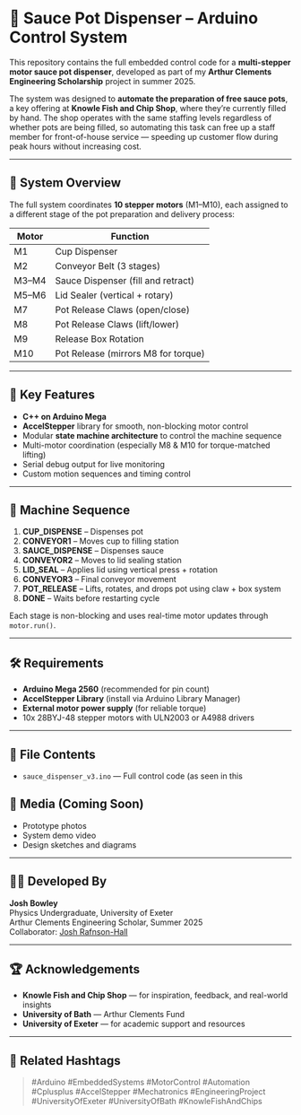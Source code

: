 # 🥫 Sauce Pot Dispenser – Arduino Control System

This repository contains the full embedded control code for a **multi-stepper motor sauce pot dispenser**, developed as part of my **Arthur Clements Engineering Scholarship** project in summer 2025.

The system was designed to **automate the preparation of free sauce pots**, a key offering at **Knowle Fish and Chip Shop**, where they’re currently filled by hand. The shop operates with the same staffing levels regardless of whether pots are being filled, so automating this task can free up a staff member for front-of-house service — speeding up customer flow during peak hours without increasing cost.

---

## 🔧 System Overview

The full system coordinates **10 stepper motors** (M1–M10), each assigned to a different stage of the pot preparation and delivery process:

| Motor | Function                           |
|-------|------------------------------------|
| M1    | Cup Dispenser                      |
| M2    | Conveyor Belt (3 stages)           |
| M3–M4 | Sauce Dispenser (fill and retract) |
| M5–M6 | Lid Sealer (vertical + rotary)     |
| M7    | Pot Release Claws (open/close)     |
| M8    | Pot Release Claws (lift/lower)     |
| M9    | Release Box Rotation               |
| M10   | Pot Release (mirrors M8 for torque)|

---

## 🧠 Key Features

- **C++ on Arduino Mega**
- **AccelStepper** library for smooth, non-blocking motor control
- Modular **state machine architecture** to control the machine sequence
- Multi-motor coordination (especially M8 & M10 for torque-matched lifting)
- Serial debug output for live monitoring
- Custom motion sequences and timing control

---

## 🚦 Machine Sequence

1. **CUP_DISPENSE** – Dispenses pot
2. **CONVEYOR1** – Moves cup to filling station
3. **SAUCE_DISPENSE** – Dispenses sauce
4. **CONVEYOR2** – Moves to lid sealing station
5. **LID_SEAL** – Applies lid using vertical press + rotation
6. **CONVEYOR3** – Final conveyor movement
7. **POT_RELEASE** – Lifts, rotates, and drops pot using claw + box system
8. **DONE** – Waits before restarting cycle

Each stage is non-blocking and uses real-time motor updates through `motor.run()`.

---

## 🛠️ Requirements

- **Arduino Mega 2560** (recommended for pin count)
- **AccelStepper Library** (install via Arduino Library Manager)
- **External motor power supply** (for reliable torque)
- 10x 28BYJ-48 stepper motors with ULN2003 or A4988 drivers

---

## 📁 File Contents

- `sauce_dispenser_v3.ino` — Full control code (as seen in this 

## 📸 Media (Coming Soon)

- Prototype photos
- System demo video
- Design sketches and diagrams

---

## 👷‍♂️ Developed By

**Josh Bowley**  
Physics Undergraduate, University of Exeter  
Arthur Clements Engineering Scholar, Summer 2025  
Collaborator: [Josh Rafnson-Hall](https://www.linkedin.com/in/josh-rafnson-hall)

---

## 🏆 Acknowledgements

- **Knowle Fish and Chip Shop** — for inspiration, feedback, and real-world insights
- **University of Bath** — Arthur Clements Fund
- **University of Exeter** — for academic support and resources

---

## 🧵 Related Hashtags

> #Arduino #EmbeddedSystems #MotorControl #Automation #Cplusplus #AccelStepper #Mechatronics #EngineeringProject #UniversityOfExeter #UniversityOfBath #KnowleFishAndChips